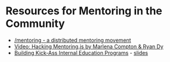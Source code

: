 # Resources for Mentoring in the Community

- [/mentoring - a distributed mentoring movement](http://mentoring.is/)
- [Video: Hacking Mentoring.js by Marlena Compton & Ryan Dy](https://www.youtube.com/watch?v=vmIi-wZa5To&list=UUIP244iNzbn4iEkDOgczvcQ)
- [Building Kick-Ass Internal Education Programs](https://www.youtube.com/watch?v=LPZmNfhPPOs) - [slides](https://speakerdeck.com/vosechu/building-technical-education-programs)
